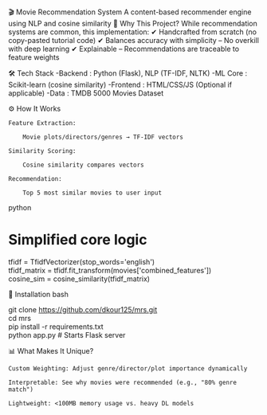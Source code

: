 🎬 Movie Recommendation System
A content-based recommender engine using NLP and cosine similarity
🌟 Why This Project?
While recommendation systems are common, this implementation:
✔ Handcrafted from scratch (no copy-pasted tutorial code)
✔ Balances accuracy with simplicity – No overkill with deep learning
✔ Explainable – Recommendations are traceable to feature weights

🛠 Tech Stack
-Backend	: Python (Flask), NLP (TF-IDF, NLTK)
-ML Core  : Scikit-learn (cosine similarity)
-Frontend : HTML/CSS/JS (Optional if applicable)
-Data     : TMDB 5000 Movies Dataset

⚙️ How It Works

    Feature Extraction:

        Movie plots/directors/genres → TF-IDF vectors

    Similarity Scoring:

        Cosine similarity compares vectors

    Recommendation:

        Top 5 most similar movies to user input

python

# Simplified core logic  
tfidf = TfidfVectorizer(stop_words='english')  
tfidf_matrix = tfidf.fit_transform(movies['combined_features'])  
cosine_sim = cosine_similarity(tfidf_matrix)  

🚀 Installation
bash

git clone https://github.com/dkour125/mrs.git  
cd mrs  
pip install -r requirements.txt  
python app.py  # Starts Flask server  

📊 What Makes It Unique?

    Custom Weighting: Adjust genre/director/plot importance dynamically

    Interpretable: See why movies were recommended (e.g., "80% genre match")

    Lightweight: <100MB memory usage vs. heavy DL models

